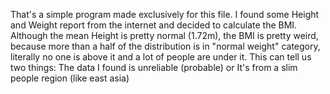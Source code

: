 That's a simple program made exclusively for this file.
I found some Height and Weight report from the internet and decided to calculate the BMI.
Although the mean Height is pretty normal (1.72m),
  the BMI is pretty weird, because more than a half of the distribution is in "normal weight" category, literally no one is above it and a lot of people are under it.
This can tell us two things: The data I found is unreliable (probable) or It's from a slim people region (like east asia)

